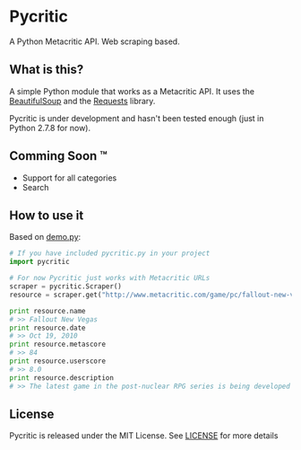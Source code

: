 Pycritic
=========
A Python Metacritic API. Web scraping based.

What is this?
-------------
A simple Python module that works as a Metacritic API. It uses the [BeautifulSoup][bs] and the [Requests][requests] library.

Pycritic is under development and hasn't been tested enough (just in Python 2.7.8 for now).

Comming Soon &trade;
--------------------
* Support for all categories
* Search

How to use it
-------------
Based on [demo.py][demo.py]:

```python
# If you have included pycritic.py in your project
import pycritic

# For now Pycritic just works with Metacritic URLs
scraper = pycritic.Scraper()
resource = scraper.get("http://www.metacritic.com/game/pc/fallout-new-vegas")

print resource.name
# >> Fallout New Vegas
print resource.date
# >> Oct 19, 2010
print resource.metascore
# >> 84
print resource.userscore
# >> 8.0
print resource.description
# >> The latest game in the post-nuclear RPG series is being developed by many members of the Fallout 1 and 2  team at Obsidian Entertainment using the Fallout 3 engine.
```

License
-------
Pycritic is released under the MIT License. See [LICENSE][license] for more details

[requests]: http://docs.python-requests.org/en/latest/index.html
[bs]: http://www.crummy.com/software/BeautifulSoup/
[demo.py]: https://github.com/ignaciocontreras/pycritic/blob/master/demo.py
[license]: https://github.com/ignaciocontreras/pycritic/blob/master/LICENSE

